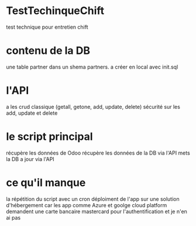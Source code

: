 # TestTechinqueChift
test technique pour entretien chift

# contenu de la DB
une table partner dans un shema partners. a créer en local avec init.sql

# l'API
a les crud classique (getall, getone, add, update, delete)
sécurité sur les add, update et delete

# le script principal
récupère les données de Odoo
récupère les données de la DB via l'API
mets la DB a jour via l'API

# ce qu'il manque
la répétition du script avec un cron
déploiment de l'app sur une solution d'hébergement car les app comme Azure et goolge cloud platform demandent une carte bancaire mastercard pour l'authentification et je n'en ai pas
